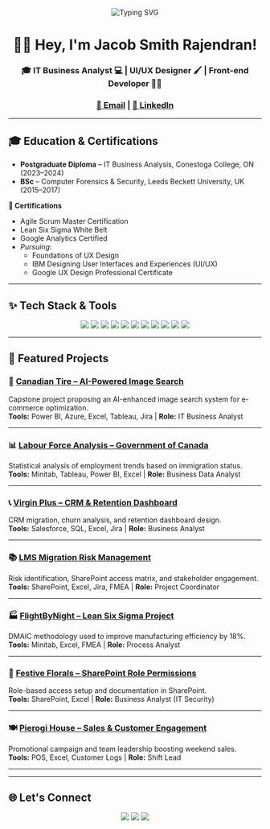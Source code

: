 <div align="center">

<p align="center">
  <img src="https://readme-typing-svg.demolab.com?font=Fira+Code&size=24&duration=4000&pause=1000&color=F7C62F&center=true&vCenter=true&width=600&lines=🎓+IT+Business+Analyst+💻+|+UI%2FUX+Designer+🖌️+|+Front-end+Developer+🧑‍💻;Welcome+to+my+GitHub+Profile+👋" alt="Typing SVG" />
</p>


# 👋🏻 Hey, I'm Jacob Smith Rajendran!

### 🎓 IT Business Analyst 💻 | UI/UX Designer 🖌️ | Front-end Developer 🧑‍💻


### [📧 Email](mailto:jacobsmithrajendran@gmail.com) | [🔗 LinkedIn](https://www.linkedin.com/in/jacob-smith-rajendran-678316244)

</div>

---

## 🎓 Education & Certifications

- **Postgraduate Diploma** – IT Business Analysis, Conestoga College, ON (2023–2024)  
- **BSc** – Computer Forensics & Security, Leeds Beckett University, UK (2015–2017)

**📜 Certifications**  
- Agile Scrum Master Certification  
- Lean Six Sigma White Belt  
- Google Analytics Certified  
- *Pursuing:*
  - Foundations of UX Design 
  - IBM Designing User Interfaces and Experiences (UI/UX)  
  - Google UX Design Professional Certificate  

---

## ✨ Tech Stack & Tools

<p align="center">
  <img src="https://img.shields.io/badge/-SQL-003B57?style=for-the-badge&logo=mysql&logoColor=white" />
  <img src="https://img.shields.io/badge/-Power%20BI-F2C811?style=for-the-badge&logo=powerbi&logoColor=black" />
  <img src="https://img.shields.io/badge/-Tableau-E97627?style=for-the-badge&logo=tableau&logoColor=white" />
  <img src="https://img.shields.io/badge/-Minitab-007ACC?style=for-the-badge&logoColor=white" />
  <img src="https://img.shields.io/badge/-Salesforce-00A1E0?style=for-the-badge&logo=salesforce&logoColor=white" />
  <img src="https://img.shields.io/badge/-Jira-0052CC?style=for-the-badge&logo=jira&logoColor=white" />
  <img src="https://img.shields.io/badge/-Excel-217346?style=for-the-badge&logo=microsoft-excel&logoColor=white" />
  <img src="https://img.shields.io/badge/-SharePoint-0078D4?style=for-the-badge&logo=microsoft&logoColor=white" />
  <img src="https://img.shields.io/badge/HTML5-E34F26?style=for-the-badge&logo=html5&logoColor=white" />
  <img src="https://img.shields.io/badge/CSS3-1572B6?style=for-the-badge&logo=css3&logoColor=white" />
  <img src="https://img.shields.io/badge/JavaScript-F7DF1E?style=for-the-badge&logo=javascript&logoColor=black" />
</p>

---

## 📁 Featured Projects

### 🛒 [Canadian Tire – AI-Powered Image Search](./canadian-tire-ai-search)
Capstone project proposing an AI-enhanced image search system for e-commerce optimization.  
**Tools:** Power BI, Azure, Excel, Tableau, Jira | **Role:** IT Business Analyst  

---

### 📊 [Labour Force Analysis – Government of Canada](./labour-force-analysis)
Statistical analysis of employment trends based on immigration status.  
**Tools:** Minitab, Tableau, Power BI, Excel | **Role:** Business Data Analyst  

---

### 📞 [Virgin Plus – CRM & Retention Dashboard](./virgin-plus-crm-analysis)
CRM migration, churn analysis, and retention dashboard design.  
**Tools:** Salesforce, SQL, Excel, Jira | **Role:** Business Analyst  

---

### 📚 [LMS Migration Risk Management](./lms-migration-project)
Risk identification, SharePoint access matrix, and stakeholder engagement.  
**Tools:** SharePoint, Excel, Jira, FMEA | **Role:** Project Coordinator  

---

### 🏭 [FlightByNight – Lean Six Sigma Project](./flightbynight-lean-process)
DMAIC methodology used to improve manufacturing efficiency by 18%.  
**Tools:** Minitab, Excel, FMEA | **Role:** Process Analyst  

---

### 💐 [Festive Florals – SharePoint Role Permissions](./festive-florals-permissions)
Role-based access setup and documentation in SharePoint.  
**Tools:** SharePoint, Excel | **Role:** Business Analyst (IT Security)  

---

### 🍽️ [Pierogi House – Sales & Customer Engagement](./pierogi-house-leadership)
Promotional campaign and team leadership boosting weekend sales.  
**Tools:** POS, Excel, Customer Logs | **Role:** Shift Lead  

---


---

## 🌐 Let's Connect

<div align="center">

[<img src="https://img.shields.io/badge/GitHub-000?style=for-the-badge&logo=github&logoColor=white" />](https://github.com/jacobsmithrajendran)
[<img src="https://img.shields.io/badge/LinkedIn-0A66C2?style=for-the-badge&logo=linkedin&logoColor=white" />](https://www.linkedin.com/in/jacob-smith-rajendran-678316244)
[<img src="https://img.shields.io/badge/Gmail-D14836?style=for-the-badge&logo=gmail&logoColor=white" />](mailto:jacobsmithrajendran@gmail.com)

</div>
